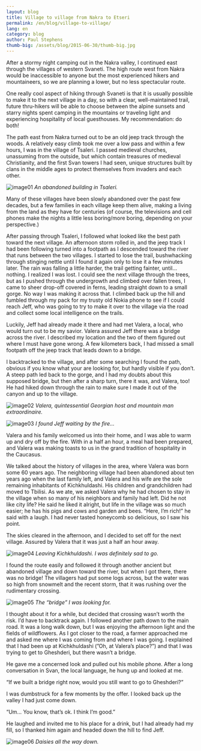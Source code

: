 ```yaml
---
layout: blog
title: Village to village from Nakra to Etseri
permalink: /en/blog/village-to-village/
lang: en
category: blog
author: Paul Stephens
thumb-big: /assets/blog/2015-06-30/thumb-big.jpg
---
```


After a stormy night camping out in the Nakra valley, I continued east through the villages of western Svaneti. The high route west from Nakra would be inaccessible to anyone but the most experienced hikers and mountaineers, so we are planning a lower, but no less spectacular route. 

One really cool aspect of hiking through Svaneti is that it is usually possible to make it to the next village in a day, so with a clear, well-maintained trail, future thru-hikers will be able to choose between the alpine sunsets and starry nights spent camping in the mountains or traveling light and experiencing hospitality of local guesthouses. My recommendation: do both!

The path east from Nakra turned out to be an old jeep track through the woods. A relatively easy climb took me over a low pass and within a few hours, I was in the village of Tsaleri. I passed medieval churches, unassuming from the outside, but which contain treasures of medieval Christianity, and the first Svan towers I had seen, unique structures built by clans in the middle ages to protect themselves from invaders and each other.

![image01][]
*An abandoned building in Tsaleri.*

Many of these villages have been slowly abandoned over the past few decades, but a few families in each village keep them alive, making a living from the land as they have for centuries (of course, the televisions and cell phones make the nights a little less boring/more boring, depending on your perspective.)

After passing through Tsaleri, I followed what looked like the best path toward the next village. An afternoon storm rolled in, and the jeep track I had been following turned into a footpath as I descended toward the river that runs between the two villages. I started to lose the trail, bushwhacking through stinging nettle until I found it again only to lose it a few minutes later. The rain was falling a little harder, the trail getting fainter, until… nothing. I realized I was lost. I could see the next village through the trees, but as I pushed through the undergrowth and climbed over fallen trees, I came to sheer drop-off covered in ferns, leading straight down to a small gorge. No way I was making it across that. I climbed back up the hill and fumbled through my pack for my trusty old Nokia phone to see if I could reach Jeff, who was going to try to make it over to the village via the road and collect some local intelligence on the trails. 

Luckily, Jeff had already made it there and had met Valera, a local, who would turn out to be my savior. Valera assured Jeff there was a bridge across the river. I described my location and the two of them figured out where I must have gone wrong. A few kilometers back, I had missed a small footpath off the jeep track that leads down to a bridge. 

I backtracked to the village, and after some searching I found the path, obvious if you know what your are looking for, but hardly visible if you don’t. A steep path led back to the gorge, and I had my doubts about this supposed bridge, but then after a sharp turn, there it was, and Valera, too! He had hiked down through the rain to make sure I made it out of the canyon and up to the village. 

![image02][]
*Valera, quintessential Georgian host and mountain man extraordinaire.*

![image03][]
*I found Jeff waiting by the fire…*

Valera and his family welcomed us into their home, and I was able to warm up and dry off by the fire. With in a half an hour, a meal had been prepared, and Valera was making toasts to us in the grand tradition of hospitality in the Caucasus. 

We talked about the history of villages in the area, where Valera was born some 60 years ago. The neighboring village had been abandoned about ten years ago when the last family left, and Valera and his wife are the sole remaining inhabitants of Kichkhuldashi. His children and grandchildren had moved to Tbilisi. As we ate, we asked Valera why he had chosen to stay in the village when so many of his neighbors and family had left. Did he not like city life? He said he liked it alright, but life in the village was so much easier; he has his pigs and cows and garden and bees. “Here, I’m rich!” he said with a laugh. I had never tasted honeycomb so delicious, so I saw his point.

The skies cleared in the afternoon, and I decided to set off for the next village. Assured by Valera that it was just a half an hour away. 

![image04][]
*Leaving Kichkhuldashi. I was definitely sad to go.*

I found the route easily and followed it through another ancient but abandoned village and down toward the river, but when I got there, there was no bridge! The villagers had put some logs across, but the water was so high from snowmelt and the recent storm, that it was rushing over the rudimentary crossing. 

![image05][]
*The “bridge” I was looking for.*

I thought about it for a while, but decided that crossing wasn’t worth the risk. I’d have to backtrack again. I followed another path down to the main road. It was a long walk down, but I was enjoying the afternoon light and the fields of wildflowers. As I got closer to the road, a farmer approached me and asked me where I was coming from and where I was going. I explained that I had been up at Kichkhuldashi (”Oh, at Valera’s place?”) and that I was trying to get to Gheshderi, but there wasn’t a bridge.

He gave me a concerned look and pulled out his mobile phone. After a long conversation in Svan, the local language, he hung up and looked at me.

“If we built a bridge right now, would you still want to go to Gheshderi?”

I was dumbstruck for a few moments by the offer. I looked back up the valley I had just come down.

“Um… You know, that’s ok. I think I’m good.”

He laughed and invited me to his place for a drink, but I had already had my fill, so I thanked him again and headed down the hill to find Jeff.

![image06][]
*Daisies all the way down.*


[image01]: /assets/blog/2015-06-30/image01.jpg
[image02]: /assets/blog/2015-06-30/image02.jpg
[image03]: /assets/blog/2015-06-30/image03.jpg
[image04]: /assets/blog/2015-06-30/image04.jpg
[image05]: /assets/blog/2015-06-30/image05.jpg
[image06]: /assets/blog/2015-06-30/image06.jpg





